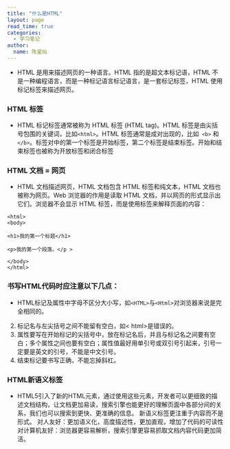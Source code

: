 ```yaml
---
title: "什么是HTML"
layout: page
read_time: true
categories: 
  - 学习笔记
author: 
  name: 陈星灿
---
```

* HTML 是用来描述网页的一种语言。HTML 指的是超文本标记语，HTML 不是一种编程语言，而是一种标记语言标记语言，是一套标记标签，HTML 使用标记标签来描述网页。

### HTML 标签

* HTML 标记标签通常被称为 HTML 标签 (HTML tag)。HTML 标签是由尖括号包围的关键词，比如`<html>`。HTML 标签通常是成对出现的，比如` <b>` 和 `</b>`。标签对中的第一个标签是开始标签，第二个标签是结束标签。开始和结束标签也被称为开放标签和闭合标签

### HTML 文档 = 网页
* HTML 文档描述网页，HTML 文档包含 HTML 标签和纯文本，HTML 文档也被称为网页。Web 浏览器的作用是读取 HTML 文档，并以网页的形式显示出它们。浏览器不会显示 HTML 标签，而是使用标签来解释页面的内容：
```
<html>
<body>

<h1>我的第一个标题</h1>

<p>我的第一个段落。</p >

</body>
</html>
```
### 书写HTML代码时应注意以下几点：
*  HTML标记及属性中字母不区分大小写，如`<HTML>`与`<Html>`对浏览器来说是完全相同的。
2) 标记名与左尖括号之间不能留有空白，如<  html>是错误的。
3) 属性要写在开始标记的尖括号中，放在标记名后，并且与标记名之间要有空白；多个属性之间也要有空白；属性值最好用单引号或双引号引起来，引号一定要是英文的引号，不能是中文引号。
4) 结束标记要书写正确，不能忘掉斜杠。

### HTML新语义标签
* HTML5引入了新的HTML元素，通过使用这些元素，开发者可以更细致的描述文档结构，让文档更加易读，搜索引擎也能更好的理解页面中各部分间的关系，我们也可以搜索到更快、更准确的信息。
新语义标签更注重于内容而不是形式。
对人友好：更加语义化，高度描述性，更加直观，增加了代码的可读性
对计算机友好：浏览器更容易解析，搜索引擎更容易抓取文档内容代码更加简洁。